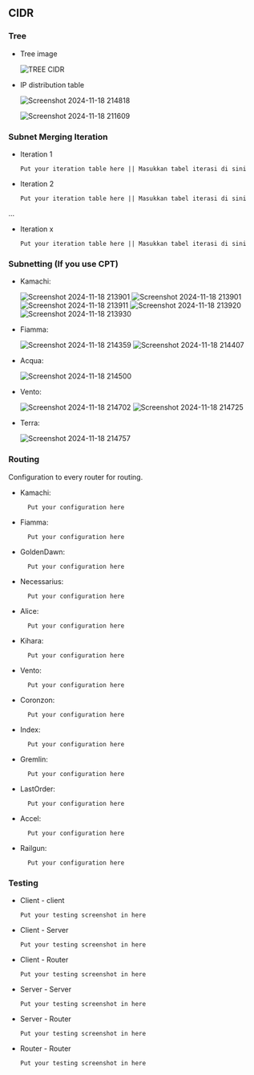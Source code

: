 ## CIDR

### Tree

- Tree image

  ![TREE CIDR](https://github.com/user-attachments/assets/d01ea270-4a30-4b19-9e42-89e101c608dc)


- IP distribution table

  ![Screenshot 2024-11-18 214818](https://github.com/user-attachments/assets/e40da291-c522-4987-bf77-44f53c001eea)

  ![Screenshot 2024-11-18 211609](https://github.com/user-attachments/assets/9ec44c2e-5551-488f-88fb-e2feb05ca8c4)



### Subnet Merging Iteration

- Iteration 1

  `Put your iteration table here || Masukkan tabel iterasi di sini`

- Iteration 2

  `Put your iteration table here || Masukkan tabel iterasi di sini`

...

- Iteration x

  `Put your iteration table here || Masukkan tabel iterasi di sini`

### Subnetting (If you use CPT)

  - Kamachi:
    
    ![Screenshot 2024-11-18 213901](https://github.com/user-attachments/assets/ffa97fce-011f-4346-a5f9-c0b50a6b851b)
    ![Screenshot 2024-11-18 213901](https://github.com/user-attachments/assets/5b139461-3742-4189-aa7a-eebbbf98ddcd)
    ![Screenshot 2024-11-18 213911](https://github.com/user-attachments/assets/8ab7e8fe-a69d-4fac-813d-9282cf13fcee)
    ![Screenshot 2024-11-18 213920](https://github.com/user-attachments/assets/8490ce26-224e-46f2-9e7d-9d9bde0864ff)
    ![Screenshot 2024-11-18 213930](https://github.com/user-attachments/assets/f2474b7e-cede-41e3-924f-51d4b4fc5638)

  - Fiamma:
    
    ![Screenshot 2024-11-18 214359](https://github.com/user-attachments/assets/5ba0cb03-7750-4174-a131-4d476d81868f)
    ![Screenshot 2024-11-18 214407](https://github.com/user-attachments/assets/8db709c8-8f1c-4294-a679-138c44df2ce4)

  - Acqua:
    
    ![Screenshot 2024-11-18 214500](https://github.com/user-attachments/assets/2ab55a71-191a-4e8f-af85-d1c6b083c545)

  - Vento:
    
    ![Screenshot 2024-11-18 214702](https://github.com/user-attachments/assets/0b8bae54-0b1a-4c60-8550-90d79f25fbbe)
    ![Screenshot 2024-11-18 214725](https://github.com/user-attachments/assets/a4266023-34c0-4093-a118-c8a9d340f4f6)

  - Terra:
    
    ![Screenshot 2024-11-18 214757](https://github.com/user-attachments/assets/43fa1d40-2f67-40e9-aefc-ef573b81eb33)



### Routing

Configuration to every router for routing.

- Kamachi:

  ```
    Put your configuration here
  ```

- Fiamma:

  ```
    Put your configuration here
  ```

- GoldenDawn:

  ```
    Put your configuration here
  ```

- Necessarius:

  ```
    Put your configuration here
  ```

- Alice:

  ```
    Put your configuration here
  ```

- Kihara:

  ```
    Put your configuration here
  ```

- Vento:

  ```
    Put your configuration here
  ```

- Coronzon:

  ```
    Put your configuration here
  ```

- Index:

  ```
    Put your configuration here
  ```

- Gremlin:

  ```
    Put your configuration here
  ```

- LastOrder:

  ```
    Put your configuration here
  ```

- Accel:

  ```
    Put your configuration here
  ```

- Railgun:

  ```
    Put your configuration here
  ```

### Testing

- Client - client

  `Put your testing screenshot in here`

- Client - Server

  `Put your testing screenshot in here`

- Client - Router

  `Put your testing screenshot in here`

- Server - Server

  `Put your testing screenshot in here`

- Server - Router

  `Put your testing screenshot in here`

- Router - Router

  `Put your testing screenshot in here`
